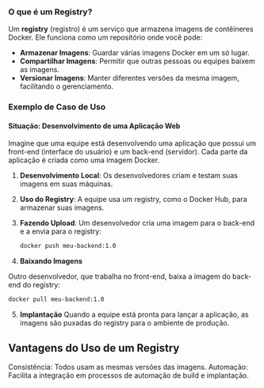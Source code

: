 ### O que é um Registry?

Um **registry** (registro) é um serviço que armazena imagens de contêineres Docker. Ele funciona como um repositório onde você pode:

- **Armazenar Imagens**: Guardar várias imagens Docker em um só lugar.
- **Compartilhar Imagens**: Permitir que outras pessoas ou equipes baixem as imagens.
- **Versionar Imagens**: Manter diferentes versões da mesma imagem, facilitando o gerenciamento.

### Exemplo de Caso de Uso

#### Situação: Desenvolvimento de uma Aplicação Web

Imagine que uma equipe está desenvolvendo uma aplicação que possui um front-end (interface do usuário) e um back-end (servidor). Cada parte da aplicação é criada como uma imagem Docker.

1. **Desenvolvimento Local**: Os desenvolvedores criam e testam suas imagens em suas máquinas.
   
2. **Uso do Registry**: A equipe usa um registry, como o Docker Hub, para armazenar suas imagens.

3. **Fazendo Upload**: Um desenvolvedor cria uma imagem para o back-end e a envia para o registry:
   ```bash
   docker push meu-backend:1.0
   
4. **Baixando Imagens**

Outro desenvolvedor, que trabalha no front-end, baixa a imagem do back-end do registry:

```bash
docker pull meu-backend:1.0
```

5. **Implantação**
Quando a equipe está pronta para lançar a aplicação, as imagens são puxadas do registry para o ambiente de produção.


## Vantagens do Uso de um Registry
Consistência: Todos usam as mesmas versões das imagens.
Automação: Facilita a integração em processos de automação de build e implantação.
